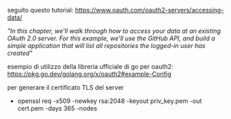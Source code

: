 seguito questo tutorial: https://www.oauth.com/oauth2-servers/accessing-data/

_"In this chapter, we’ll walk through how to access your data at an existing OAuth 2.0 server. For this example, we’ll use the GitHub API, and build a simple application that will list all repositories the logged-in user has created"_


esempio di utilizzo della libreria ufficiale di go per oauth2: https://pkg.go.dev/golang.org/x/oauth2#example-Config



per generare il certificato TLS del server
- openssl req -x509 -newkey rsa:2048 -keyout priv_key.pem -out cert.pem -days 365 -nodes
